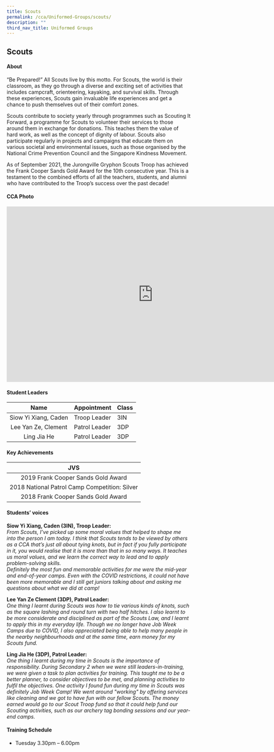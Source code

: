 ```yaml
---
title: Scouts
permalink: /cca/Uniformed-Groups/scouts/
description: ""
third_nav_title: Uniformed Groups
---
```

## Scouts

#### About
“Be Prepared!” All Scouts live by this motto. For Scouts, the world is their classroom, as they go through a diverse and exciting set of activities that includes campcraft, orienteering, kayaking, and survival skills. Through these experiences, Scouts gain invaluable life experiences and get a chance to push themselves out of their comfort zones.  
  
Scouts contribute to society yearly through programmes such as Scouting It Forward, a programme for Scouts to volunteer their services to those around them in exchange for donations. This teaches them the value of hard work, as well as the concept of dignity of labour. Scouts also participate regularly in projects and campaigns that educate them on various societal and environmental issues, such as those organised by the National Crime Prevention Council and the Singapore Kindness Movement.  
  
As of September 2021, the Jurongville Gryphon Scouts Troop has achieved the Frank Cooper Sands Gold Award for the 10th consecutive year. This is a testament to the combined efforts of all the teachers, students, and alumni who have contributed to the Troop’s success over the past decade!

#### CCA Photo
<iframe src="https://docs.google.com/presentation/d/e/2PACX-1vRAF_mcA3aU3U2W8Im2Fbvut011CY-KBQaM7iL0vqzYLUBd8dIhuykDqqf_nV0tgSmCmAvkf_sgvxYP/embed?start=true&loop=true&delayms=5000" frameborder="0" width="800" height="479" allowfullscreen="true" mozallowfullscreen="true" webkitallowfullscreen="true"></iframe>

#### Student Leaders

| Name | Appointment | Class |
|:---:|---|---|
| Siow Yi Xiang, Caden | Troop Leader | 3IN |
| Lee Yan Ze, Clement | Patrol Leader | 3DP |
| Ling Jia He | Patrol Leader | 3DP |

#### Key Achievements

| JVS |
|:---:|
| 2019 Frank Cooper Sands Gold Award |
| 2018&nbsp;National Patrol Camp Competition: Silver |
| 2018 Frank Cooper Sands Gold Award |

#### Students’ voices
**Siow Yi Xiang, Caden (3IN), Troop Leader:** <br>
_From Scouts, I’ve picked up some moral values that helped to shape me into the person I am today. I think that Scouts tends to be viewed by others as a CCA that’s just all about tying knots, but in fact if you fully participate in it, you would realise that it is more than that in so many ways. It teaches us moral values, and we learn the correct way to lead and to apply problem-solving skills.  
Definitely the most fun and memorable activities for me were the mid-year and end-of-year camps. Even with the COVID restrictions, it could not have been more memorable and I still get juniors talking about and asking me questions about what we did at camp!_  
  
**Lee Yan Ze Clement (3DP), Patrol Leader:** <br>
_One thing I learnt during Scouts was how to tie various kinds of knots, such as the square lashing and round turn with two half hitches. I also learnt to be more considerate and disciplined as part of the Scouts Law, and I learnt to apply this in my everyday life. Though we no longer have Job Week Camps due to COVID, I also appreciated being able to help many people in the nearby neighbourhoods and at the same time, earn money for my Scouts fund._

**Ling Jia He (3DP), Patrol Leader:** <br>
_One thing I learnt during my time in Scouts is the importance of responsibility. During Secondary 2 when we were still leaders-in-training, we were given a task to plan activities for training. This taught me to be a better planner, to consider objectives to be met, and planning activities to fulfil the objectives. One activity I found fun during my time in Scouts was definitely Job Week Camp! We went around "working" by offering services like cleaning and we got to have fun with our fellow Scouts. The money earned would go to our Scout Troop fund so that it could help fund our Scouting activities, such as our archery tag bonding sessions and our year-end camps._  

#### Training Schedule
- Tuesday 3.30pm – 6.00pm
